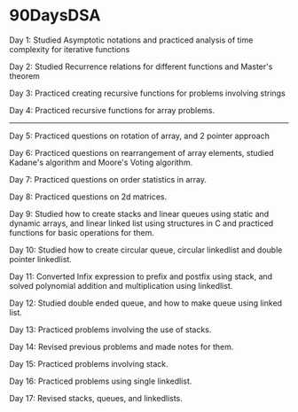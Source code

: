 # 90DaysDSA

Day 1: Studied Asymptotic notations and practiced analysis of time complexity for iterative functions 

Day 2: Studied Recurrence relations for different functions and Master's theorem

Day 3: Practiced creating recursive functions for problems involving strings 

Day 4: Practiced recursive functions for array problems.
_____
Day 5: Practiced questions on rotation of array, and 2 pointer approach

Day 6: Practiced questions on rearrangement of array elements, studied Kadane's algorithm and Moore's Voting algorithm.

Day 7: Practiced questions on order statistics in array.

Day 8: Practiced questions on 2d matrices.

Day 9: Studied how to create stacks and linear queues using static and dynamic arrays, and linear linked list using structures in C and practiced functions for basic operations for them.

Day 10: Studied how to create circular queue, circular linkedlist and double pointer linkedlist.

Day 11: Converted Infix expression to prefix and postfix using stack, and solved polynomial addition and multiplication using linkedlist.

Day 12: Studied double ended queue, and how to make queue using linked list.

Day 13: Practiced problems involving the use of stacks.

Day 14: Revised previous problems and made notes for them.

Day 15: Practiced problems involving stack.

Day 16: Practiced problems using single linkedlist.

Day 17: Revised stacks, queues, and linkedlists.


